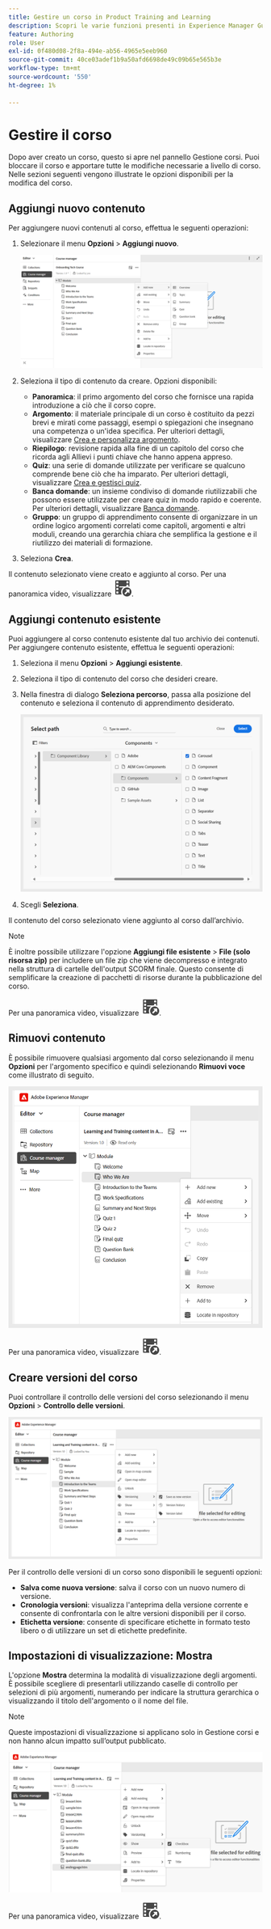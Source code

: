 ```yaml
---
title: Gestire un corso in Product Training and Learning
description: Scopri le varie funzioni presenti in Experience Manager Guides che ti consentono di gestire il corso in modo efficiente.
feature: Authoring
role: User
exl-id: 0f480d08-2f8a-494e-ab56-4965e5eeb960
source-git-commit: 40ce03adef1b9a50afd6698de49c09b65e565b3e
workflow-type: tm+mt
source-wordcount: '550'
ht-degree: 1%

---
```


# Gestire il corso

Dopo aver creato un corso, questo si apre nel pannello Gestione corsi. Puoi bloccare il corso e apportare tutte le modifiche necessarie a livello di corso. Nelle sezioni seguenti vengono illustrate le opzioni disponibili per la modifica del corso.

## Aggiungi nuovo contenuto

Per aggiungere nuovi contenuti al corso, effettua le seguenti operazioni:

1. Selezionare il menu **Opzioni** > **Aggiungi nuovo**.

   ![](assets/learning-course-content.png)
2. Seleziona il tipo di contenuto da creare. Opzioni disponibili:
   - **Panoramica**: il primo argomento del corso che fornisce una rapida introduzione a ciò che il corso copre.
   - **Argomento**: il materiale principale di un corso è costituito da pezzi brevi e mirati come passaggi, esempi o spiegazioni che insegnano una competenza o un&#39;idea specifica. Per ulteriori dettagli, visualizzare [Crea e personalizza argomento](./create-content.md).
   - **Riepilogo**: revisione rapida alla fine di un capitolo del corso che ricorda agli Allievi i punti chiave che hanno appena appreso.
   - **Quiz**: una serie di domande utilizzate per verificare se qualcuno comprende bene ciò che ha imparato. Per ulteriori dettagli, visualizzare [Crea e gestisci quiz](./create-quiz.md).
   - **Banca domande**: un insieme condiviso di domande riutilizzabili che possono essere utilizzate per creare quiz in modo rapido e coerente. Per ulteriori dettagli, visualizzare [Banca domande](./create-qb.md).
   - **Gruppo**: un gruppo di apprendimento consente di organizzare in un ordine logico argomenti correlati come capitoli, argomenti e altri moduli, creando una gerarchia chiara che semplifica la gestione e il riutilizzo dei materiali di formazione.
3. Seleziona **Crea**.

Il contenuto selezionato viene creato e aggiunto al corso. Per una panoramica video, visualizzare [![](assets/Smock_VideoCheckedOut_18_N.svg)](https://video.tv.adobe.com/v/3469537/aem-guides-learning-content?quality=12&learn=on).

## Aggiungi contenuto esistente

Puoi aggiungere al corso contenuto esistente dal tuo archivio dei contenuti. Per aggiungere contenuto esistente, effettua le seguenti operazioni:

1. Seleziona il menu **Opzioni** > **Aggiungi esistente**.
2. Seleziona il tipo di contenuto del corso che desideri creare.
3. Nella finestra di dialogo **Seleziona percorso**, passa alla posizione del contenuto e seleziona il contenuto di apprendimento desiderato.

   ![](assets/add-existing-learning-content.png)
4. Scegli **Seleziona**.

Il contenuto del corso selezionato viene aggiunto al corso dall’archivio.

>[!NOTE]
>
>È inoltre possibile utilizzare l&#39;opzione **Aggiungi file esistente** > **File (solo risorsa zip)** per includere un file zip che viene decompresso e integrato nella struttura di cartelle dell&#39;output SCORM finale. Questo consente di semplificare la creazione di pacchetti di risorse durante la pubblicazione del corso.

Per una panoramica video, visualizzare [![](assets/Smock_VideoCheckedOut_18_N.svg)](https://video.tv.adobe.com/v/3469537/aem-guides-learning-content?quality=12&learn=on).

## Rimuovi contenuto

È possibile rimuovere qualsiasi argomento dal corso selezionando il menu **Opzioni** per l&#39;argomento specifico e quindi selezionando **Rimuovi voce** come illustrato di seguito.

![](assets/remove-learning-content.png)

Per una panoramica video, visualizzare [![](assets/Smock_VideoCheckedOut_18_N.svg)](https://video.tv.adobe.com/v/3475210/learning-content-aem-guides).


## Creare versioni del corso

Puoi controllare il controllo delle versioni del corso selezionando il menu **Opzioni** > **Controllo delle versioni**.

![](assets/course-versioning.png)

Per il controllo delle versioni di un corso sono disponibili le seguenti opzioni:

- **Salva come nuova versione**: salva il corso con un nuovo numero di versione.
- **Cronologia versioni**: visualizza l&#39;anteprima della versione corrente e consente di confrontarla con le altre versioni disponibili per il corso.
- **Etichetta versione**: consente di specificare etichette in formato testo libero o di utilizzare un set di etichette predefinite.

## Impostazioni di visualizzazione: Mostra

L&#39;opzione **Mostra** determina la modalità di visualizzazione degli argomenti. È possibile scegliere di presentarli utilizzando caselle di controllo per selezioni di più argomenti, numerando per indicare la struttura gerarchica o visualizzando il titolo dell&#39;argomento o il nome del file.

>[!NOTE]
>
> Queste impostazioni di visualizzazione si applicano solo in Gestione corsi e non hanno alcun impatto sull’output pubblicato.

![](assets/course-display-settings.png)

Per una panoramica video, visualizzare [![](assets/Smock_VideoCheckedOut_18_N.svg)](https://video.tv.adobe.com/v/3475210/learning-content-aem-guides).
